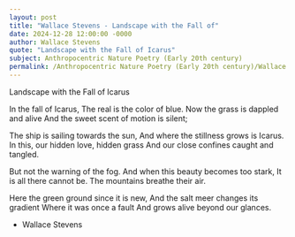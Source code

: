 ```yaml
---
layout: post
title: "Wallace Stevens - Landscape with the Fall of"
date: 2024-12-28 12:00:00 -0000
author: Wallace Stevens
quote: "Landscape with the Fall of Icarus"
subject: Anthropocentric Nature Poetry (Early 20th century)
permalink: /Anthropocentric Nature Poetry (Early 20th century)/Wallace Stevens/Wallace Stevens - Landscape with the Fall of
---
```


Landscape with the Fall of Icarus

In the fall of Icarus,
The real is the color of blue.
Now the grass is dappled and alive
And the sweet scent of motion is silent;

The ship is sailing towards the sun,
And where the stillness grows is Icarus.
In this, our hidden love, hidden grass
And our close confines caught and tangled.

But not the warning of the fog.
And when this beauty becomes too stark,
It is all there cannot be.
The mountains breathe their air.

Here the green ground since it is new,
And the salt meer changes its gradient
Where it was once a fault
And grows alive beyond our glances.



- Wallace Stevens
